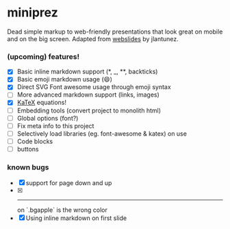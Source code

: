 # miniprez

Dead simple markup to web-friendly presentations that look great on mobile and on the big screen. Adapted from [webslides](https://github.com/jlantunez/webslides) by jlantunez.

### (upcoming) features!

+ [x] Basic inline markdown support (*, _, **, backticks)
+ [x] Basic emoji markdown usage (:smile:)
+ [x] Direct SVG Font awesome usage through emoji syntax
+ [ ] More advanced markdown support (links, images)
+ [x] [KaTeX](https://github.com/Khan/KaTeX) equations!
+ [ ] Embedding tools (convert project to monolith html)
+ [ ] Global options (font?)
+ [ ] Fix meta info to this project
+ [ ] Selectively load libraries (eg. font-awesome & katex) on use
+ [ ] Code blocks
+ [ ] buttons

### known bugs

+ [x] support for page down and up
+ [x] <hr> on `.bgapple` is the wrong color
+ [x] Using inline markdown on first slide
